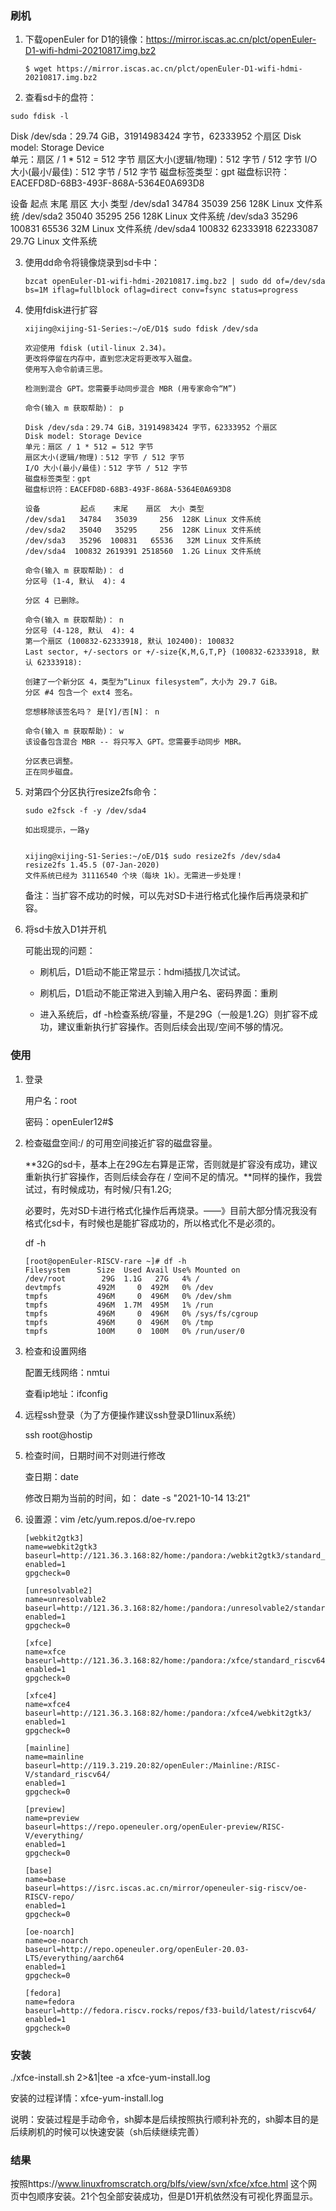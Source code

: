 ### 刷机

1. 下载openEuler for D1的镜像：https://mirror.iscas.ac.cn/plct/openEuler-D1-wifi-hdmi-20210817.img.bz2

   ```text
   $ wget https://mirror.iscas.ac.cn/plct/openEuler-D1-wifi-hdmi-20210817.img.bz2
   ```



2. 查看sd卡的盘符：


```text
sudo fdisk -l
```

Disk /dev/sda：29.74 GiB，31914983424 字节，62333952 个扇区
Disk model: Storage Device  
单元：扇区 / 1 * 512 = 512 字节
扇区大小(逻辑/物理)：512 字节 / 512 字节
I/O 大小(最小/最佳)：512 字节 / 512 字节
磁盘标签类型：gpt
磁盘标识符：EACEFD8D-68B3-493F-868A-5364E0A693D8

设备         起点     末尾     扇区  大小 类型
/dev/sda1   34784    35039      256  128K Linux 文件系统
/dev/sda2   35040    35295      256  128K Linux 文件系统
/dev/sda3   35296   100831    65536   32M Linux 文件系统
/dev/sda4  100832 62333918 62233087 29.7G Linux 文件系统



3. 使用dd命令将镜像烧录到sd卡中：

   ```text
   bzcat openEuler-D1-wifi-hdmi-20210817.img.bz2 | sudo dd of=/dev/sda bs=1M iflag=fullblock oflag=direct conv=fsync status=progress
   ```



4. 使用fdisk进行扩容

   ```
   xijing@xijing-S1-Series:~/oE/D1$ sudo fdisk /dev/sda
   
   欢迎使用 fdisk (util-linux 2.34)。
   更改将停留在内存中，直到您决定将更改写入磁盘。
   使用写入命令前请三思。
   
   检测到混合 GPT。您需要手动同步混合 MBR (用专家命令“M”)
   
   命令(输入 m 获取帮助)： p
   
   Disk /dev/sda：29.74 GiB，31914983424 字节，62333952 个扇区
   Disk model: Storage Device  
   单元：扇区 / 1 * 512 = 512 字节
   扇区大小(逻辑/物理)：512 字节 / 512 字节
   I/O 大小(最小/最佳)：512 字节 / 512 字节
   磁盘标签类型：gpt
   磁盘标识符：EACEFD8D-68B3-493F-868A-5364E0A693D8
   
   设备         起点    末尾    扇区  大小 类型
   /dev/sda1   34784   35039     256  128K Linux 文件系统
   /dev/sda2   35040   35295     256  128K Linux 文件系统
   /dev/sda3   35296  100831   65536   32M Linux 文件系统
   /dev/sda4  100832 2619391 2518560  1.2G Linux 文件系统
   
   命令(输入 m 获取帮助)： d
   分区号 (1-4, 默认  4): 4
   
   分区 4 已删除。
   
   命令(输入 m 获取帮助)： n
   分区号 (4-128, 默认  4): 4
   第一个扇区 (100832-62333918, 默认 102400): 100832
   Last sector, +/-sectors or +/-size{K,M,G,T,P} (100832-62333918, 默认 62333918): 
   
   创建了一个新分区 4，类型为“Linux filesystem”，大小为 29.7 GiB。
   分区 #4 包含一个 ext4 签名。
   
   您想移除该签名吗？ 是[Y]/否[N]： n
   
   命令(输入 m 获取帮助)： w
   该设备包含混合 MBR -- 将只写入 GPT。您需要手动同步 MBR。
   
   分区表已调整。
   正在同步磁盘。
   
   ```

5. 对第四个分区执行resize2fs命令：

   ```
   sudo e2fsck -f -y /dev/sda4
   
   如出现提示，一路y
   
   
   xijing@xijing-S1-Series:~/oE/D1$ sudo resize2fs /dev/sda4
   resize2fs 1.45.5 (07-Jan-2020)
   文件系统已经为 31116540 个块（每块 1k）。无需进一步处理！
   
   ```

   备注：当扩容不成功的时候，可以先对SD卡进行格式化操作后再烧录和扩容。

   

6. 将sd卡放入D1并开机

   可能出现的问题：

   - 刷机后，D1启动不能正常显示：hdmi插拔几次试试。
   
   - 刷机后，D1启动不能正常进入到输入用户名、密码界面：重刷
   - 进入系统后，df -h检查系统/容量，不是29G（一般是1.2G）则扩容不成功，建议重新执行扩容操作。否则后续会出现/空间不够的情况。
   
   



### 使用

1. 登录

   用户名：root

   密码：openEuler12#$

2. 检查磁盘空间:/ 的可用空间接近扩容的磁盘容量。

   **32G的sd卡，基本上在29G左右算是正常，否则就是扩容没有成功，建议重新执行扩容操作，否则后续会存在 / 空间不足的情况。**同样的操作，我尝试过，有时候成功，有时候/只有1.2G;

   必要时，先对SD卡进行格式化操作后再烧录。——》目前大部分情况我没有格式化sd卡，有时候也是能扩容成功的，所以格式化不是必须的。

   df -h

   ```
   [root@openEuler-RISCV-rare ~]# df -h
   Filesystem      Size  Used Avail Use% Mounted on
   /dev/root        29G  1.1G   27G   4% /
   devtmpfs        492M     0  492M   0% /dev
   tmpfs           496M     0  496M   0% /dev/shm
   tmpfs           496M  1.7M  495M   1% /run
   tmpfs           496M     0  496M   0% /sys/fs/cgroup
   tmpfs           496M     0  496M   0% /tmp
   tmpfs           100M     0  100M   0% /run/user/0
   
   ```

   

3. 检查和设置网络

   配置无线网络：nmtui

   查看ip地址：ifconfig

4. 远程ssh登录（为了方便操作建议ssh登录D1linux系统）

   ssh root@hostip

5. 检查时间，日期时间不对则进行修改

   查日期：date

   修改日期为当前的时间，如： date -s "2021-10-14 13:21"

6. 设置源：vim /etc/yum.repos.d/oe-rv.repo

   ```
   [webkit2gtk3]
   name=webkit2gtk3
   baseurl=http://121.36.3.168:82/home:/pandora:/webkit2gtk3/standard_riscv64/
   enabled=1
   gpgcheck=0
   
   [unresolvable2]
   name=unresolvable2
   baseurl=http://121.36.3.168:82/home:/pandora:/unresolvable2/standard_riscv64/
   enabled=1
   gpgcheck=0
   
   [xfce]
   name=xfce
   baseurl=http://121.36.3.168:82/home:/pandora:/xfce/standard_riscv64/
   enabled=1
   gpgcheck=0
   
   [xfce4]
   name=xfce4
   baseurl=http://121.36.3.168:82/home:/pandora:/xfce4/webkit2gtk3/
   enabled=1
   gpgcheck=0
   
   [mainline]
   name=mainline
   baseurl=http://119.3.219.20:82/openEuler:/Mainline:/RISC-V/standard_riscv64/
   enabled=1
   gpgcheck=0
   
   [preview]
   name=preview
   baseurl=https://repo.openeuler.org/openEuler-preview/RISC-V/everything/
   enabled=1
   gpgcheck=0
   
   [base]
   name=base
   baseurl=https://isrc.iscas.ac.cn/mirror/openeuler-sig-riscv/oe-RISCV-repo/
   enabled=1
   gpgcheck=0
   
   [oe-noarch]
   name=oe-noarch
   baseurl=http://repo.openeuler.org/openEuler-20.03-LTS/everything/aarch64
   enabled=1
   gpgcheck=0
   
   [fedora]
   name=fedora
   baseurl=http://fedora.riscv.rocks/repos/f33-build/latest/riscv64/
   enabled=1
   gpgcheck=0
   ```
   
   


### 安装

./xfce-install.sh 2>&1|tee -a xfce-yum-install.log

安装的过程详情：xfce-yum-install.log

说明：安装过程是手动命令，sh脚本是后续按照执行顺利补充的，sh脚本目的是后续刷机的时候可以快速安装（sh后续继续完善）



### 结果

按照https://www.linuxfromscratch.org/blfs/view/svn/xfce/xfce.html 这个网页中包顺序安装。21个包全部安装成功，但是D1开机依然没有可视化界面显示。



